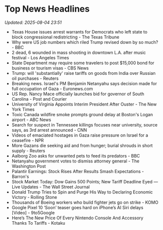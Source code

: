 # Top News Headlines

_Updated: 2025-08-04 23:51_

- Texas House issues arrest warrants for Democrats who left state to block congressional redistricting - The Texas Tribune
- Why were US job numbers which riled Trump revised down by so much? - BBC
- 2 dead, 6 wounded in mass shooting in downtown L.A. after music festival - Los Angeles Times
- State Department may require some travelers to post $15,000 bond for business or tourism visas - CBS News
- Trump: will 'substantially' raise tariffs on goods from India over Russian oil purchases - Reuters
- Breaking news. Israel's PM Benjamin Netanyahu says decision made for full occupation of Gaza - Euronews.com
- US Rep. Nancy Mace officially launches bid for governor of South Carolina - Post and Courier
- University of Virginia Appoints Interim President After Ouster - The New York Times
- Toxic Canada wildfire smoke prompts ground delay at Boston's Logan airport - ABC News
- Search for suspect in Tennessee killings focuses near university, source says, as 3rd arrest announced - CNN
- Videos of emaciated hostages in Gaza raise pressure on Israel for a ceasefire - NPR
- More Gazans die seeking aid and from hunger; burial shrouds in short supply - Reuters
- Aalborg Zoo asks for unwanted pets to feed its predators - BBC
- Netanyahu government votes to dismiss attorney general - The Washington Post
- Palantir Earnings: Stock Rises After Results Smash Expectations - Barron's
- Stock Market Today: Dow Gains 500 Points; New Tariff Deadline Eyed — Live Updates - The Wall Street Journal
- Donald Trump Tries to Spin and Purge His Way to Declaring Economic Victory - Rolling Stone
- Thousands of Boeing workers who build fighter jets go on strike - KOMO
- Google Pixel 10 ‘Soon’ teaser goes hard on iPhone’s AI Siri delays [Video] - 9to5Google
- Here’s The New Price Of Every Nintendo Console And Accessory Thanks To Tariffs - Kotaku